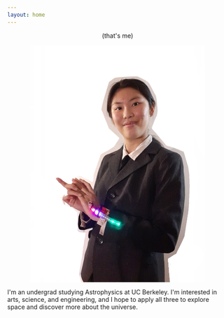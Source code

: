 ```yaml
---
layout: home
---
```


<p style="text-align: center;">
(that's me)
</p>

<img style="display: block; margin: auto;"
src="/images/profile_1.png" width="400">


I'm an undergrad studying Astrophysics at UC Berkeley. I'm interested in arts, science, and
engineering, and I hope to apply all three to explore space and discover more about the universe.

